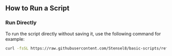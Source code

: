 ## How to Run a Script

### Run Directly
To run the script directly without saving it, use the following command for example:
```bash
curl -fsSL https://raw.githubusercontent.com/Stensel8/basic-scripts/refs/heads/main/docker_installer.sh | sudo bash
